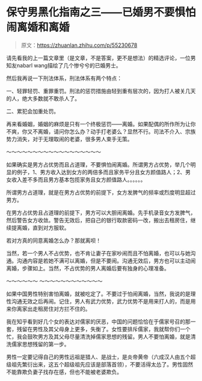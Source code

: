 # 保守男黑化指南之三——已婚男不要惧怕闹离婚和离婚

> 原文：<https://zhuanlan.zhihu.com/p/55230678>

请先看我的上一篇文章里（是文章，不是答案，更不是想法）的精选评论，一位男知友nabarl wang描绘了几个惨兮兮的已婚男士。

然后我再说一下刑法体系，刑法体系有两个特点：

一、轻罪轻罚、重罪重罚。刑法的惩罚措施由轻到重有层次的，因为打人被关几天的人，绝大多数就不敢杀人了。

二、累犯会加重处罚。

再来看婚姻，婚姻的麻烦是只有一个终极惩罚——离婚。如果配偶的所作所为让你不爽，你又不离婚，请问你怎么办？动手打老婆么？显然不行。司法不介入、宗族势力消失，对于无理取闹的老婆，很多男人束手无策。

～～～～～～～～～～～～～～～～～～

如果确实是男方占优势而且占道理，不要惧怕闹离婚。所谓男方占优势，举几个明显的例子，1、男方收入达到女方的两倍多而且家务平分且女方颜值路人；2、男女收入差不多而且男方基本包揽家务且女方颜值路人。。。。。。

所谓男方占道理，就是在男方占优势的前提下，女方发脾气的频率或烈度明显超过男方。

在男方占优势且占道理的前提下，男方可以大胆闹离婚。先手机录音女方发脾气，然后警告女方收敛。警告无效后，把自己的银行取款密码一改，搬出去租房住，继续提离婚，直到对方服软。

若对方真的同意离婚怎么办？那就离呗！

当然，若一个男人不占优势，也不肯让妻子在家吵闹而且不怕离婚，也可以与她沟通。沟通内容是若她不满可以离婚，但是不要闹。沟通无效后，男方也可以主动闹离婚，步骤如上。当然，不占优势的男人离婚后要有独身的心理准备。

～～～～～～ ～～～～～～～～～～～～

如果中国男性特别害怕离婚，就被吃定了。不要过于怕闹离婚，当然，我说的是理性沟通无效之后再闹。记住，男人有武力优势，武力优势不是用来打人的，而是用来你离家出走租房住对方拦不住的。

我在知乎看到好几个女的表达对儒家的厌恶，中国的问题恰恰在于儒家号召的那一套，残留在男性及其父母身上更多，失衡了。女性要排斥儒家，我就帮你们一个忙，我会鼓吹男方及其父母尽量清洗掉儒家思想的残留。男人不要怕离婚，就是清洗儒家思想残留的第一步。

男性一定要记得自己的男性远祖是猎人、是战士，是炎帝黄帝（六成汉人由五个超级祖先繁衍出来，这五个超级祖先应该是部落首领），不要活得太怂了。男性固然不能靠欺负妻子找存在感，但也不能被老婆欺负。